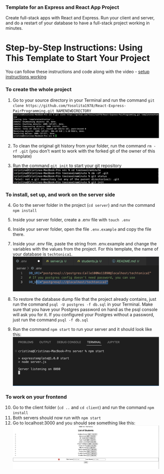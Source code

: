 ### Template for an Express and React App Project
Create full-stack apps with React and Express. Run your client and server, and do a restart of your database to have a full-stack project working in minutes.

# Step-by-Step Instructions: Using This Template to Start Your Project
You can follow these instructions and code along with the video - [setup instructions working](https://www.dropbox.com/s/tthmdat3n3vp3be/SettingUpTemplate.mov?dl=0)

### To create the whole project
1. Go to your source directory in your Terminal and run the command `git clone https://github.com/Yosolita1978/React-Express-PairProgramming.git NAMENEWDIRECTORY`
![You will see something like this in your terminal.](https://github.com/Yosolita1978/screenshoots/blob/main/template/Screen%20Shot%202022-03-20%20at%207.50.46%20PM.png?raw=true)

2. To clean the original git history from your folder, run the command `rm -rf .git` (you don't want to work with the forked git of the owner of this template)

3. Run the command `git init` to start your git repository 
![You will see something like this in your terminal.](https://github.com/Yosolita1978/screenshoots/blob/main/template/Screen%20Shot%202022-10-30%20at%207.21.22%20PM.png?raw=true)

### To install, set up, and work on the server side
4. Go to the server folder in the project (`cd server`) and run the command `npm install`
5. Inside your server folder, create a .env file with `touch .env`
6. Inside your server folder, open the file `.env.example` and copy the file there. 
7. Inside your .env file, paste the string from .env.example and change the variables with the values from the project. For this template, the name of your database is `techtonica1`.
![Your .env file should look like this.](https://github.com/Yosolita1978/screenshoots/blob/main/template/Screen%20Shot%202022-10-30%20at%207.24.50%20PM.png?raw=true)

8.  To restore the database dump file that the project already contains, just run the command `psql -U postgres -f db.sql` in your Terminal. Make sure that you have your Postgres password on hand as the psql console will ask you for it. If you configured your Postgres without a password, just run the command `psql -f db.sql`
9.  Run the command `npm start` to run your server and it should look like this: 
![You will something like this in your terminal.](https://github.com/Yosolita1978/screenshoots/blob/main/template/Screen%20Shot%202022-10-30%20at%207.28.12%20PM.png?raw=true)

### To work on your frontend

10. Go to the client folder (`cd ..` and `cd client`) and run the command `npm install`
11. Both servers should now run with `npm start`
12. Go to localhost:3000 and you should see something like this:
![You will something like this in your terminal.](https://github.com/Yosolita1978/screenshoots/blob/main/template/Screen%20Shot%202022-10-30%20at%207.30.21%20PM.png?raw=true)
